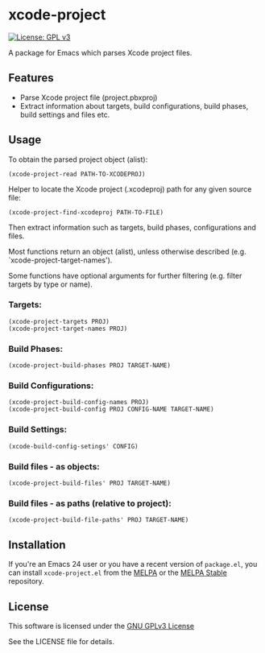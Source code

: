 # xcode-project

[![License: GPL v3](https://img.shields.io/badge/License-GPL%20v3-blue.svg)](https://www.gnu.org/licenses/gpl-3.0)

A package for Emacs which parses Xcode project files.

## Features

- Parse Xcode project file (project.pbxproj)
- Extract information about targets, build configurations, build phases, build settings and files etc.

## Usage

To obtain the parsed project object (alist):

    (xcode-project-read PATH-TO-XCODEPROJ)

Helper to locate the Xcode project (.xcodeproj) path for any given source file:

    (xcode-project-find-xcodeproj PATH-TO-FILE)

Then extract information such as targets, build phases, configurations and files.

Most functions return an object (alist), unless otherwise described (e.g. `xcode-project-target-names').

Some functions have optional arguments for further filtering (e.g. filter targets by type or name).

### Targets:

    (xcode-project-targets PROJ)
    (xcode-project-target-names PROJ)

### Build Phases:

    (xcode-project-build-phases PROJ TARGET-NAME)

### Build Configurations:

    (xcode-project-build-config-names PROJ)
    (xcode-project-build-config PROJ CONFIG-NAME TARGET-NAME)

### Build Settings:

    (xcode-build-config-setings' CONFIG)

### Build files - as objects:

    (xcode-project-build-files' PROJ TARGET-NAME)

### Build files - as paths (relative to project):

    (xcode-project-build-file-paths' PROJ TARGET-NAME)

## Installation

If you're an Emacs 24 user or you have a recent version of `package.el`, you can install `xcode-project.el` from the [MELPA](https://melpa.org/) or the [MELPA Stable](https://stable.melpa.org/) repository.

## License

This software is licensed under the [GNU GPLv3 License](http://www.gnu.org/licenses/)

See the LICENSE file for details.
